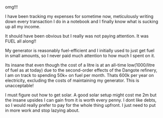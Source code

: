 omg!!!

I have been tracking my expenses for sometime now, meticulously writing down every transaction I do in a notebook and I finally know what is sucking up all my income.

It should have been obvious but I really was not paying attention. It was FUEL all along!!

My generator is reasonably fuel-efficient and I initially used to just get fuel in small amounts, so I never paid much attention to how much I spent on it.

Its insane that even though the cost of a litre is at an all-time low(1000/litre of fuel as at today) due to the second-order effects of the Dangote refinery, I am on track to spending 50k+ on fuel per month. Thats 600k per year on electricity, excluding the costs of maintaining my generator. This is unacceptable!

I must figure out how to get solar.  A good solar setup might cost me 2m but the insane upsides I can gain from it is worth every penny. I dont like debts, so I would really prefer to pay for the whole thing upfront. I just need to put in more work and stop lazying about.
